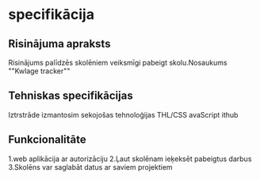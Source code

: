 # specifikācija

## Risinājuma apraksts 
Risinājums palīdzēs skolēniem veiksmīgi pabeigt skolu.Nosaukums ""Kwlage tracker""


## Tehniskas specifikācijas
Iztrstrāde izmantosim sekojošas tehnoloģijas 
THL/CSS
avaScript
ithub

## Funkcionalitāte
1.web aplikācija ar autorizāciju
2.Ļaut skolēnam ieķeksēt pabeigtus darbus
3.Skolēns var saglabāt datus ar saviem projektiem
